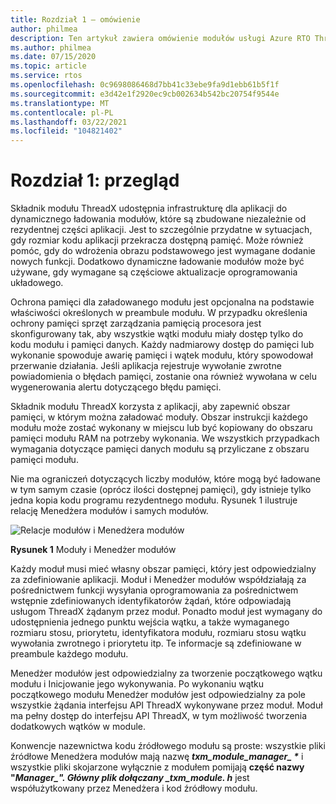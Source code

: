 ```yaml
---
title: Rozdział 1 — omówienie
author: philmea
description: Ten artykuł zawiera omówienie modułów usługi Azure RTO ThreadX
ms.author: philmea
ms.date: 07/15/2020
ms.topic: article
ms.service: rtos
ms.openlocfilehash: 0c9698086468d7bb41c33ebe9fa9d1ebb61b5f1f
ms.sourcegitcommit: e3d42e1f2920ec9cb002634b542bc20754f9544e
ms.translationtype: MT
ms.contentlocale: pl-PL
ms.lasthandoff: 03/22/2021
ms.locfileid: "104821402"
---
```

# <a name="chapter-1-overview"></a>Rozdział 1: przegląd

Składnik modułu ThreadX udostępnia infrastrukturę dla aplikacji do dynamicznego ładowania modułów, które są zbudowane niezależnie od rezydentnej części aplikacji. Jest to szczególnie przydatne w sytuacjach, gdy rozmiar kodu aplikacji przekracza dostępną pamięć. Może również pomóc, gdy do wdrożenia obrazu podstawowego jest wymagane dodanie nowych funkcji. Dodatkowo dynamiczne ładowanie modułów może być używane, gdy wymagane są częściowe aktualizacje oprogramowania układowego.

Ochrona pamięci dla załadowanego modułu jest opcjonalna na podstawie właściwości określonych w preambule modułu. W przypadku określenia ochrony pamięci sprzęt zarządzania pamięcią procesora jest skonfigurowany tak, aby wszystkie wątki modułu miały dostęp tylko do kodu modułu i pamięci danych. Każdy nadmiarowy dostęp do pamięci lub wykonanie spowoduje awarię pamięci i wątek modułu, który spowodował przerwanie działania. Jeśli aplikacja rejestruje wywołanie zwrotne powiadomienia o błędach pamięci, zostanie ona również wywołana w celu wygenerowania alertu dotyczącego błędu pamięci.

Składnik modułu ThreadX korzysta z aplikacji, aby zapewnić obszar pamięci, w którym można załadować moduły. Obszar instrukcji każdego modułu może zostać wykonany w miejscu lub być kopiowany do obszaru pamięci modułu RAM na potrzeby wykonania. We wszystkich przypadkach wymagania dotyczące pamięci danych modułu są przyliczane z obszaru pamięci modułu.

Nie ma ograniczeń dotyczących liczby modułów, które mogą być ładowane w tym samym czasie (oprócz ilości dostępnej pamięci), gdy istnieje tylko jedna kopia kodu programu rezydentnego modułu. Rysunek 1 ilustruje relację Menedżera modułów i samych modułów.

![Relacje modułów i Menedżera modułów](media/image2.png)

**Rysunek 1** Moduły i Menedżer modułów

Każdy moduł musi mieć własny obszar pamięci, który jest odpowiedzialny za zdefiniowanie aplikacji. Moduł i Menedżer modułów współdziałają za pośrednictwem funkcji wysyłania oprogramowania za pośrednictwem wstępnie zdefiniowanych identyfikatorów żądań, które odpowiadają usługom ThreadX żądanym przez moduł. Ponadto moduł jest wymagany do udostępnienia jednego punktu wejścia wątku, a także wymaganego rozmiaru stosu, priorytetu, identyfikatora modułu, rozmiaru stosu wątku wywołania zwrotnego i priorytetu itp. Te informacje są zdefiniowane w preambule każdego modułu.

Menedżer modułów jest odpowiedzialny za tworzenie początkowego wątku modułu i Inicjowanie jego wykonywania. Po wykonaniu wątku początkowego modułu Menedżer modułów jest odpowiedzialny za pole wszystkie żądania interfejsu API ThreadX wykonywane przez moduł. Moduł ma pełny dostęp do interfejsu API ThreadX, w tym możliwość tworzenia dodatkowych wątków w module.  
  
Konwencje nazewnictwa kodu źródłowego modułu są proste: wszystkie pliki źródłowe Menedżera modułów mają nazwę ***txm_module_manager_ \**** i wszystkie pliki skojarzone wyłącznie z modułem pomijają **część nazwy "_Manager_*_". Główny plik dołączany _*_txm_module. h_** jest współużytkowany przez Menedżera i kod źródłowy modułu.
